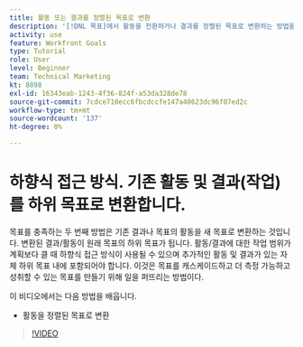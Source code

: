 ```yaml
---
title: 활동 또는 결과를 정렬된 목표로 변환
description: '[!DNL 목표]에서 활동을 전환하거나 결과를 정렬된 목표로 변환하는 방법을 알아봅니다.'
activity: use
feature: Workfront Goals
type: Tutorial
role: User
level: Beginner
team: Technical Marketing
kt: 8898
exl-id: 16343eab-1243-4f36-824f-a53da328de78
source-git-commit: 7cdce710ecc6fbcdccfe147a40623dc96f07ed2c
workflow-type: tm+mt
source-wordcount: '137'
ht-degree: 0%

---
```


# 하향식 접근 방식. 기존 활동 및 결과(작업)를 하위 목표로 변환합니다.

목표를 충족하는 두 번째 방법은 기존 결과나 목표의 활동을 새 목표로 변환하는 것입니다. 변환된 결과/활동이 원래 목표의 하위 목표가 됩니다. 활동/결과에 대한 작업 범위가 계획보다 클 때 하향식 접근 방식이 사용될 수 있으며 추가적인 활동 및 결과가 있는 자체 하위 목표 내에 포함되어야 합니다. 이것은 목표를 캐스케이드하고 더 측정 가능하고 성취할 수 있는 목표를 만들기 위해 일을 퍼뜨리는 방법이다.

이 비디오에서는 다음 방법을 배웁니다.

* 활동을 정렬된 목표로 변환

>[!VIDEO](https://video.tv.adobe.com/v/335192/?quality=12)
